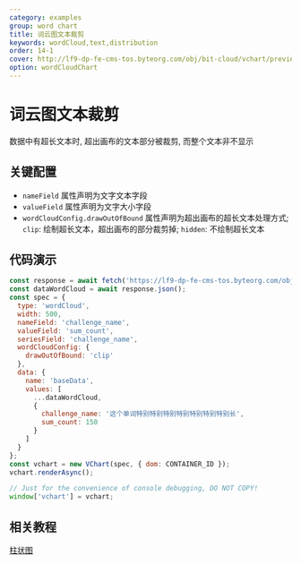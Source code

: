 ```yaml
---
category: examples
group: word chart
title: 词云图文本裁剪
keywords: wordCloud,text,distribution
order: 14-1
cover: http://lf9-dp-fe-cms-tos.byteorg.com/obj/bit-cloud/vchart/preview/word-cloud-chart/word-cloud-clip.png
option: wordCloudChart
---
```


# 词云图文本裁剪

数据中有超长文本时, 超出画布的文本部分被裁剪, 而整个文本非不显示

## 关键配置

- `nameField` 属性声明为文字文本字段
- `valueField` 属性声明为文字大小字段
- `wordCloudConfig.drawOutOfBound` 属性声明为超出画布的超长文本处理方式; `clip`: 绘制超长文本，超出画布的部分裁剪掉; `hidden`: 不绘制超长文本

## 代码演示

```javascript livedemo
const response = await fetch('https://lf9-dp-fe-cms-tos.byteorg.com/obj/bit-cloud/data-wordcloud.json');
const dataWordCloud = await response.json();
const spec = {
  type: 'wordCloud',
  width: 500,
  nameField: 'challenge_name',
  valueField: 'sum_count',
  seriesField: 'challenge_name',
  wordCloudConfig: {
    drawOutOfBound: 'clip'
  },
  data: {
    name: 'baseData',
    values: [
      ...dataWordCloud,
      {
        challenge_name: '这个单词特别特别特别特别特别特别特别长',
        sum_count: 150
      }
    ]
  }
};
const vchart = new VChart(spec, { dom: CONTAINER_ID });
vchart.renderAsync();

// Just for the convenience of console debugging, DO NOT COPY!
window['vchart'] = vchart;
```

## 相关教程

[柱状图](link)
